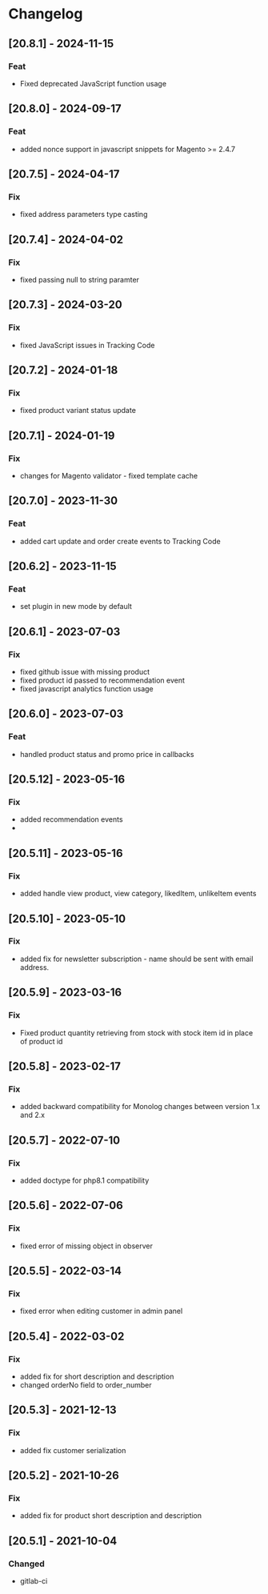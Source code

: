 # Changelog

## [20.8.1] - 2024-11-15
### Feat
- Fixed deprecated JavaScript function usage

## [20.8.0] - 2024-09-17
### Feat
- added nonce support in javascript snippets for Magento >= 2.4.7

## [20.7.5] - 2024-04-17
### Fix
- fixed address parameters type casting

## [20.7.4] - 2024-04-02
### Fix
- fixed passing null to string paramter

## [20.7.3] - 2024-03-20
### Fix
- fixed JavaScript issues in Tracking Code

## [20.7.2] - 2024-01-18
### Fix
- fixed product variant status update 

## [20.7.1] - 2024-01-19
### Fix
- changes for Magento validator - fixed template cache

## [20.7.0] - 2023-11-30
### Feat
- added cart update and order create events to Tracking Code

## [20.6.2] - 2023-11-15
### Feat
- set plugin in new mode by default

## [20.6.1] - 2023-07-03
### Fix
- fixed github issue with missing product
- fixed product id passed to recommendation event
- fixed javascript analytics function usage


## [20.6.0] - 2023-07-03
### Feat
- handled product status and promo price in callbacks

## [20.5.12] - 2023-05-16
### Fix
- added recommendation events
- 
## [20.5.11] - 2023-05-16
### Fix
- added handle view product, view category, likedItem, unlikeItem events

## [20.5.10] - 2023-05-10
### Fix
- added fix for newsletter subscription - name should be sent with email address.

## [20.5.9] - 2023-03-16
### Fix
- Fixed product quantity retrieving from stock with stock item id in place of product id

## [20.5.8] - 2023-02-17
### Fix
- added backward compatibility for Monolog changes between version 1.x and 2.x

## [20.5.7] - 2022-07-10
### Fix
- added doctype for php8.1 compatibility

## [20.5.6] - 2022-07-06
### Fix
- fixed error of missing object in observer

## [20.5.5] - 2022-03-14
### Fix
- fixed error when editing customer in admin panel

## [20.5.4] - 2022-03-02
### Fix
- added fix for short description and description
- changed orderNo field to order_number

## [20.5.3] - 2021-12-13
### Fix
- added fix customer serialization

## [20.5.2] - 2021-10-26
### Fix
- added fix for product short description and description

## [20.5.1] - 2021-10-04
### Changed
- gitlab-ci
